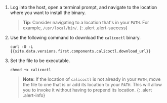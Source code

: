 1. Log into the host, open a terminal prompt, and navigate to the location where
you want to install the binary. 

   > **Tip**: Consider navigating to a location that's in your `PATH`. For example, 
   > `/usr/local/bin/`.
   {: .alert .alert-success}

1. Use the following command to download the `calicoctl` binary.

   ```
   curl -O -L {{site.data.versions.first.components.calicoctl.download_url}}
   ```

1. Set the file to be executable.

   ```
   chmod +x calicoctl
   ```

   > **Note**: If the location of `calicoctl` is not already in your `PATH`, move the file
   > to one that is or add its location to your `PATH`. This will allow you to invoke it
   > without having to prepend its location.
   {: .alert .alert-info}
